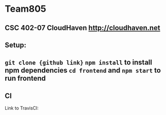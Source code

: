 # Team805
CSC 402-07 CloudHaven
http://cloudhaven.net
---
## Setup:
`git clone {github link}`
`npm install` to install npm dependencies
`cd frontend` and `npm start` to run frontend
---
## CI 
Link to TravisCI:

